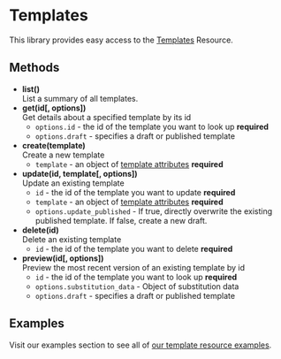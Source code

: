 # Templates

This library provides easy access to the [Templates](https://developers.sparkpost.com/api/templates) Resource.

## Methods
* **list()**<br />
  List a summary of all templates.
* **get(id[, options])**<br />
  Get details about a specified template by its id
  * `options.id` - the id of the template you want to look up **required**
  * `options.draft` - specifies a draft or published template
* **create(template)**<br />
  Create a new template
  * `template` - an object of [template attributes](https://developers.sparkpost.com/api/templates#header-template-attributes) **required**
* **update(id, template[, options])**<br />
  Update an existing template
  * `id` - the id of the template you want to update **required**
  * `template` - an object of [template attributes](https://developers.sparkpost.com/api/templates#header-template-attributes) **required**
  * `options.update_published` - If true, directly overwrite the existing published template. If false, create a new draft.
* **delete(id)**<br />
  Delete an existing template
  * `id` - the id of the template you want to delete **required**
* **preview(id[, options])**<br />
  Preview the most recent version of an existing template by id
  * `id` - the id of the template you want to look up **required**
  * `options.substitution_data` - Object of substitution data
  * `options.draft` - specifies a draft or published template

## Examples


Visit our examples section to see all of [our template resource examples](/examples/templates).
